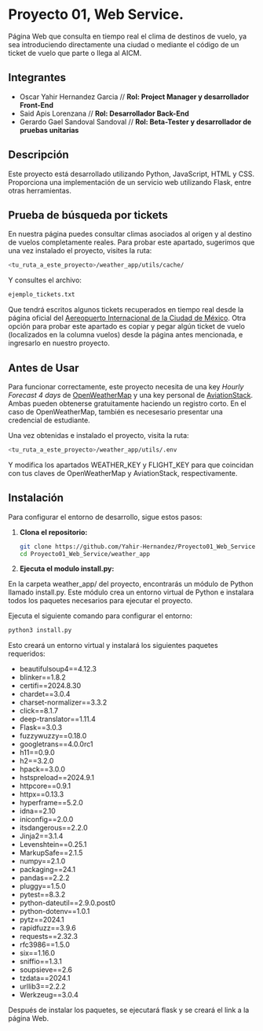# Proyecto 01, Web Service.
Página Web que consulta en tiempo real el clima de destinos de vuelo, ya sea introduciendo directamente una ciudad o mediante el código de un ticket de vuelo que parte o llega al AICM. 

## Integrantes

+ Oscar Yahir Hernandez Garcia // **Rol: Project Manager y desarrollador Front-End** 
+ Said Apis Lorenzana // **Rol: Desarrollador Back-End**
+ Gerardo Gael Sandoval Sandoval // **Rol: Beta-Tester y desarrollador de pruebas unitarias** 

## Descripción

Este proyecto está desarrollado utilizando Python, JavaScript, HTML y CSS. Proporciona una implementación de un servicio web utilizando Flask, entre otras herramientas.


##  **Prueba de búsqueda por tickets**

En nuestra página puedes consultar climas asociados al origen y al destino de vuelos completamente reales. Para probar este apartado, sugerimos que una vez instalado el proyecto, visites la ruta:

```bash
<tu_ruta_a_este_proyecto>/weather_app/utils/cache/
```
Y consultes el archivo:

```bash
ejemplo_tickets.txt
```
Que tendrá escritos algunos tickets recuperados en tiempo real desde la página oficial del [Aereopuerto Internacional de la Ciudad de México](https://www.aicm.com.mx/pasajeros/vuelos
). Otra opción para probar este apartado es copiar y pegar algún ticket de vuelo (localizados en la columna vuelos) desde la página antes mencionada, e ingresarlo en nuestro proyecto.

## Antes de Usar

Para funcionar correctamente, este proyecto necesita de una key *Hourly Forecast 4 days* de [OpenWeatherMap](https://openweathermap.org/api) y una key personal de [AviationStack](https://aviationstack.com/). 
Ambas pueden obtenerse gratuitamente haciendo un registro corto. En el caso de OpenWeatherMap, también es necesesario presentar una credencial de estudiante. 

Una vez obtenidas e instalado el proyecto, visita la ruta:

```bash
<tu_ruta_a_este_proyecto>/weather_app/utils/.env
```
Y modifica los apartados WEATHER_KEY y FLIGHT_KEY para que coincidan con tus claves de OpenWeatherMap y AviationStack, respectivamente.

## Instalación

Para configurar el entorno de desarrollo, sigue estos pasos:

1. **Clona el repositorio:**

   ```Bash
   git clone https://github.com/Yahir-Hernandez/Proyecto01_Web_Service.git
   cd Proyecto01_Web_Service/weather_app
   ```

2. **Ejecuta el modulo install.py:**

En la carpeta weather_app/ del proyecto, encontrarás un módulo de Python llamado install.py. Este módulo crea un entorno virtual de Python e instalara todos los paquetes necesarios para ejecutar el proyecto.

Ejecuta el siguiente comando para configurar el entorno:

```bash
python3 install.py
```

Esto creará un entorno virtual y instalará los siguientes paquetes requeridos:

* beautifulsoup4==4.12.3
* blinker==1.8.2
* certifi==2024.8.30
* chardet==3.0.4
* charset-normalizer==3.3.2
* click==8.1.7
* deep-translator==1.11.4
* Flask==3.0.3
* fuzzywuzzy==0.18.0
* googletrans==4.0.0rc1
* h11==0.9.0
* h2==3.2.0
* hpack==3.0.0
* hstspreload==2024.9.1
* httpcore==0.9.1
* httpx==0.13.3
* hyperframe==5.2.0
* idna==2.10
* iniconfig==2.0.0
* itsdangerous==2.2.0
* Jinja2==3.1.4
* Levenshtein==0.25.1
* MarkupSafe==2.1.5
* numpy==2.1.0
* packaging==24.1
* pandas==2.2.2
* pluggy==1.5.0
* pytest==8.3.2
* python-dateutil==2.9.0.post0
* python-dotenv==1.0.1
* pytz==2024.1
* rapidfuzz==3.9.6
* requests==2.32.3
* rfc3986==1.5.0
* six==1.16.0
* sniffio==1.3.1
* soupsieve==2.6
* tzdata==2024.1
* urllib3==2.2.2
* Werkzeug==3.0.4

Después de instalar los paquetes, se ejecutará flask y se creará el link a la página Web.
